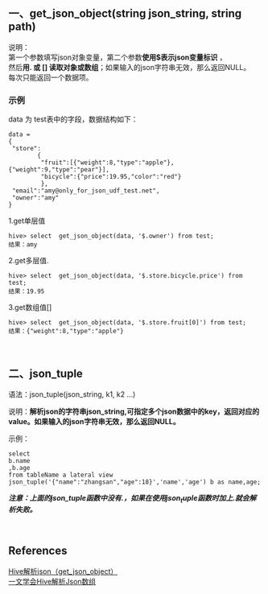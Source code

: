 ## 一、get_json_object(string json_string, string path)
说明：  
第一个参数填写json对象变量，第二个参数**使用$表示json变量标识** ，  
然后**用. 或 [] 读取对象或数组**；如果输入的json字符串无效，那么返回NULL。  
每次只能返回一个数据项。

### 示例
data 为 test表中的字段，数据结构如下：
```
data =
{
 "store":
        {
         "fruit":[{"weight":8,"type":"apple"}, {"weight":9,"type":"pear"}],  
         "bicycle":{"price":19.95,"color":"red"}
         }, 
 "email":"amy@only_for_json_udf_test.net", 
 "owner":"amy" 
}
```
1.get单层值
```
hive> select  get_json_object(data, '$.owner') from test;
结果：amy
```
2.get多层值.
```
hive> select  get_json_object(data, '$.store.bicycle.price') from test;
结果：19.95
```
3.get数组值[]
```
hive> select  get_json_object(data, '$.store.fruit[0]') from test;
结果：{"weight":8,"type":"apple"}
```

&nbsp;
## 二、json_tuple
语法：json_tuple(json_string, k1, k2 ...)

说明：**解析json的字符串json_string,可指定多个json数据中的key，返回对应的value。如果输入的json字符串无效，那么返回NULL。**

示例：
```
select  
b.name 
,b.age 
from tableName a lateral view 
json_tuple('{"name":"zhangsan","age":18}','name','age') b as name,age; 
```
***注意：上面的json_tuple函数中没有$.，如果在使用json_tuple函数时加上$.就会解析失败。***

&nbsp;
## References
[Hive解析json（get_json_object）](https://blog.csdn.net/qq_34105362/article/details/80454697)   
[一文学会Hive解析Json数组](https://bigdata.51cto.com/art/202104/660074.htm)

